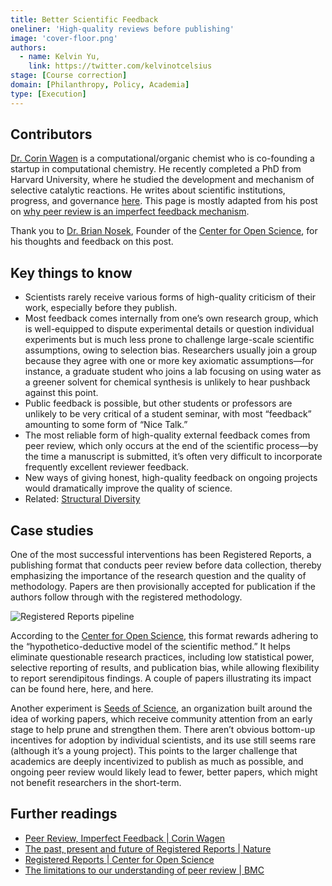 ```yaml
---
title: Better Scientific Feedback
oneliner: 'High-quality reviews before publishing'
image: 'cover-floor.png'
authors:
  - name: Kelvin Yu,
    link: https://twitter.com/kelvinotcelsius
stage: [Course correction]
domain: [Philanthropy, Policy, Academia]
type: [Execution]
---
```


## Contributors

[Dr. Corin Wagen](https://corinwagen.github.io/public/main/index.html) is a computational/organic chemist who is co-founding a startup in computational chemistry. He recently completed a PhD from Harvard University, where he studied the development and mechanism of selective catalytic reactions. He writes about scientific institutions, progress, and governance [here](https://cwagen.substack.com/). This page is mostly adapted from his post on [why peer review is an imperfect feedback mechanism](https://cwagen.substack.com/p/peer-review-imperfect-feedback).

Thank you to [Dr. Brian Nosek](https://www.cos.io/team/brian-nosek), Founder of the [Center for Open Science](https://www.cos.io/), for his thoughts and feedback on this post.

## Key things to know

- Scientists rarely receive various forms of high-quality criticism of their work, especially before they publish.
- Most feedback comes internally from one’s own research group, which is well-equipped to dispute experimental details or question individual experiments but is much less prone to challenge large-scale scientific assumptions, owing to selection bias. Researchers usually join a group because they agree with one or more key axiomatic assumptions—for instance, a graduate student who joins a lab focusing on using water as a greener solvent for chemical synthesis is unlikely to hear pushback against this point.
- Public feedback is possible, but other students or professors are unlikely to be very critical of a student seminar, with most “feedback” amounting to some form of “Nice Talk.”
- The most reliable form of high-quality external feedback comes from peer review, which only occurs at the end of the scientific process—by the time a manuscript is submitted, it’s often very difficult to incorporate frequently excellent reviewer feedback.
- New ways of giving honest, high-quality feedback on ongoing projects would dramatically improve the quality of science.
- Related: [Structural Diversity](/collection?lever=Structural%2520Diversity)

## Case studies

One of the most successful interventions has been Registered Reports, a publishing format that conducts peer review before data collection, thereby emphasizing the importance of the research question and the quality of methodology. Papers are then provisionally accepted for publication if the authors follow through with the registered methodology.

![Registered Reports pipeline](Better%20Scientific%20Feedback/Untitled.png)

According to the [Center for Open Science](https://www.cos.io/initiatives/registered-reports), this format rewards adhering to the “hypothetico-deductive model of the scientific method.” It helps eliminate questionable research practices, including low statistical power, selective reporting of results, and publication bias, while allowing flexibility to report serendipitous findings. A couple of papers illustrating its impact can be found here, here, and here.

Another experiment is [Seeds of Science](https://www.theseedsofscience.org/), an organization built around the idea of working papers, which receive community attention from an early stage to help prune and strengthen them. There aren’t obvious bottom-up incentives for adoption by individual scientists, and its use still seems rare (although it’s a young project). This points to the larger challenge that academics are deeply incentivized to publish as much as possible, and ongoing peer review would likely lead to fewer, better papers, which might not benefit researchers in the short-term.

## Further readings

- [Peer Review, Imperfect Feedback | Corin Wagen](https://cwagen.substack.com/p/peer-review-imperfect-feedback?isPin=false)
- [The past, present and future of Registered Reports | Nature](https://www.nature.com/articles/s41562-021-01193-7)
- [Registered Reports | Center for Open Science](https://www.cos.io/initiatives/registered-reports)
- [The limitations to our understanding of peer review | BMC](https://researchintegrityjournal.biomedcentral.com/articles/10.1186/s41073-020-00092-1)
